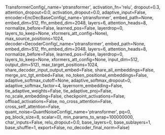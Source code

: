 TransformerConfig(_name='ptransformer', activation_fn='relu', dropout=0.3, attention_dropout=0.0, activation_dropout=0.0, adaptive_input=False, encoder=EncDecBaseConfig(_name='ptransformer', embed_path=None, embed_dim=512, ffn_embed_dim=2048, layers=6, attention_heads=8, normalize_before=False, learned_pos=False, layerdrop=0, layers_to_keep=None, xformers_att_config=None), max_source_positions=1024, decoder=DecoderConfig(_name='ptransformer', embed_path=None, embed_dim=512, ffn_embed_dim=2048, layers=6, attention_heads=8, normalize_before=False, learned_pos=False, layerdrop=0, layers_to_keep=None, xformers_att_config=None, input_dim=512, output_dim=512), max_target_positions=1024, share_decoder_input_output_embed=False, share_all_embeddings=False, merge_src_tgt_embed=False, no_token_positional_embeddings=False, adaptive_softmax_cutoff=None, adaptive_softmax_dropout=0, adaptive_softmax_factor=4, layernorm_embedding=False, tie_adaptive_weights=False, tie_adaptive_proj=False, no_scale_embedding=False, checkpoint_activations=False, offload_activations=False, no_cross_attention=False, cross_self_attention=False, quant_noise=QuantNoiseConfig(_name='ptransformer', pq=0, pq_block_size=8, scalar=0), min_params_to_wrap=100000000, char_inputs=False, relu_dropout=0.0, base_layers=0, base_sublayers=1, base_shuffle=1, export=False, no_decoder_final_norm=False)